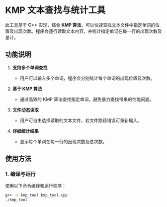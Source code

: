 # KMP 文本查找与统计工具

此工具基于 **C++** 实现，结合 **KMP 算法**，可以快速查找文本文件中指定单词的位置及出现次数。程序会逐行读取文本内容，并统计指定单词在每一行的出现次数及总计。

## 功能说明

1. **支持多个单词查找**
   - 用户可以输入多个单词，程序会分别统计每个单词的出现位置及次数。

2. **基于 KMP 算法**
   - 通过高效的 KMP 算法查找指定单词，避免暴力查找带来的性能问题。

3. **文件动态读取**
   - 用户可自由选择读取的文本文件，若文件路径错误可重新输入。

4. **详细统计结果**
   - 显示每个单词在每一行的出现次数及总次数。

## 使用方法

### 1. 编译与运行
使用以下命令编译和运行程序：
```bash
g++ -o kmp_tool kmp_tool.cpp
./kmp_tool
